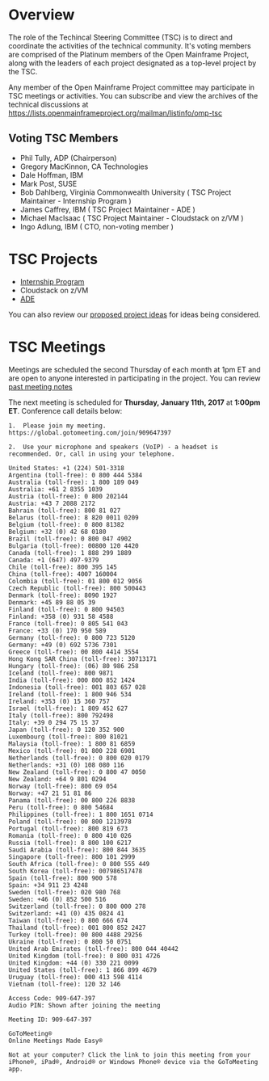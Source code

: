 # Overview

The role of the Techincal Steering Committee (TSC) is to direct and coordinate the activities of the technical community. It's voting members are comprised of the Platinum members of the Open Mainframe Project, along with the leaders of each project designated as a top-level project by the TSC.

Any member of the Open Mainframe Project committee may participate in TSC meetings or activities. You can subscribe and view the archives of the technical discussions at https://lists.openmainframeproject.org/mailman/listinfo/omp-tsc

## Voting TSC Members

  * Phil Tully, ADP (Chairperson)
  * Gregory MacKinnon, CA Technologies
  * Dale Hoffman, IBM
  * Mark Post, SUSE
  * Bob Dahlberg, Virginia Commonwealth University ( TSC Project Maintainer - Internship Program )
  * James Caffrey, IBM ( TSC Project Maintainer - ADE )
  * Michael MacIsaac ( TSC Project Maintainer - Cloudstack on z/VM )
  * Ingo Adlung, IBM ( CTO, non-voting member )

# TSC Projects

  * [Internship Program](projects/internship.md)
  * Cloudstack on z/VM
  * [ADE](https://github.com/openmainframeproject/ade)

You can also review our [proposed project ideas](proposed.md) for ideas being considered.

# TSC Meetings

Meetings are scheduled the second Thursday of each month at 1pm ET and are open to anyone interested in participating in the project. You can review [past meeting notes](/meeting_notes)

The next meeting is scheduled for **Thursday, January 11th, 2017** at **1:00pm ET**. Conference call details below:

```
1.  Please join my meeting.
https://global.gotomeeting.com/join/909647397

2.  Use your microphone and speakers (VoIP) - a headset is recommended. Or, call in using your telephone.

United States: +1 (224) 501-3318
Argentina (toll-free): 0 800 444 5384
Australia (toll-free): 1 800 189 049
Australia: +61 2 8355 1039
Austria (toll-free): 0 800 202144
Austria: +43 7 2088 2172
Bahrain (toll-free): 800 81 027
Belarus (toll-free): 8 820 0011 0209
Belgium (toll-free): 0 800 81382
Belgium: +32 (0) 42 68 0180
Brazil (toll-free): 0 800 047 4902
Bulgaria (toll-free): 00800 120 4420
Canada (toll-free): 1 888 299 1889
Canada: +1 (647) 497-9379
Chile (toll-free): 800 395 145
China (toll-free): 4007 160004
Colombia (toll-free): 01 800 012 9056
Czech Republic (toll-free): 800 500443
Denmark (toll-free): 8090 1927
Denmark: +45 89 88 05 39
Finland (toll-free): 0 800 94503
Finland: +358 (0) 931 58 4588
France (toll-free): 0 805 541 043
France: +33 (0) 170 950 589
Germany (toll-free): 0 800 723 5120
Germany: +49 (0) 692 5736 7301
Greece (toll-free): 00 800 4414 3554
Hong Kong SAR China (toll-free): 30713171
Hungary (toll-free): (06) 80 986 258
Iceland (toll-free): 800 9871
India (toll-free): 000 800 852 1424
Indonesia (toll-free): 001 803 657 028
Ireland (toll-free): 1 800 946 534
Ireland: +353 (0) 15 360 757
Israel (toll-free): 1 809 452 627
Italy (toll-free): 800 792498
Italy: +39 0 294 75 15 37
Japan (toll-free): 0 120 352 900
Luxembourg (toll-free): 800 81021
Malaysia (toll-free): 1 800 81 6859
Mexico (toll-free): 01 800 228 6901
Netherlands (toll-free): 0 800 020 0179
Netherlands: +31 (0) 108 080 116
New Zealand (toll-free): 0 800 47 0050
New Zealand: +64 9 801 0294
Norway (toll-free): 800 69 054
Norway: +47 21 51 81 86
Panama (toll-free): 00 800 226 8838
Peru (toll-free): 0 800 54684
Philippines (toll-free): 1 800 1651 0714
Poland (toll-free): 00 800 1213978
Portugal (toll-free): 800 819 673
Romania (toll-free): 0 800 410 026
Russia (toll-free): 8 800 100 6217
Saudi Arabia (toll-free): 800 844 3635
Singapore (toll-free): 800 101 2999
South Africa (toll-free): 0 800 555 449
South Korea (toll-free): 007986517478
Spain (toll-free): 800 900 578
Spain: +34 911 23 4248
Sweden (toll-free): 020 980 768
Sweden: +46 (0) 852 500 516
Switzerland (toll-free): 0 800 000 278
Switzerland: +41 (0) 435 0824 41
Taiwan (toll-free): 0 800 666 674
Thailand (toll-free): 001 800 852 2427
Turkey (toll-free): 00 800 4488 29256
Ukraine (toll-free): 0 800 50 0751
United Arab Emirates (toll-free): 800 044 40442
United Kingdom (toll-free): 0 800 031 4726
United Kingdom: +44 (0) 330 221 0099
United States (toll-free): 1 866 899 4679
Uruguay (toll-free): 000 413 598 4114
Vietnam (toll-free): 120 32 146

Access Code: 909-647-397
Audio PIN: Shown after joining the meeting

Meeting ID: 909-647-397

GoToMeeting®
Online Meetings Made Easy®

Not at your computer? Click the link to join this meeting from your iPhone®, iPad®, Android® or Windows Phone® device via the GoToMeeting app.
```
